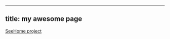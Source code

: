 -------
title: my awesome page
-------

[SeeHome project](http://seehome-1.fuh8pmk7pq.us-west-2.elasticbeanstalk.com)
